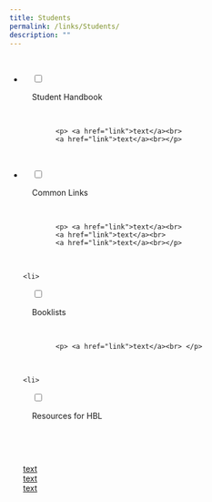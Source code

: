 ```yaml
---
title: Students
permalink: /links/Students/
description: ""
---
```

<ul class="jekyllcodex_accordion">

  <li>

    <input type="checkbox" id="accordion1">

    <label for="accordion1">Student Handbook</label>

    <div>

			<p> <a href="link">text</a><br>
			<a href="link">text</a><br></p>

    </div>

</li>
	<li>

    <input type="checkbox" id="accordion2">

    <label for="accordion2">Common Links</label>

    <div>

			<p> <a href="link">text</a><br>
			<a href="link">text</a><br>
			<a href="link">text</a><br></p>

    </div>

</li>
	
	<li>

    <input type="checkbox" id="accordion3">

    <label for="accordion3">Booklists</label>

    <div>

			<p> <a href="link">text</a><br> </p>

    </div>

</li>
	
	<li>

    <input type="checkbox" id="accordion4">

    <label for="accordion4">Resources for HBL</label>

    <div>

      <p> <a href="link">text</a><br>
				<a href="link">text</a><br>
				<a href="link">text</a><br>
			</p>

    </div>

</li>
	
	

	
</ul>